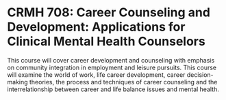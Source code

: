 # CRMH 708: Career Counseling and Development: Applications for Clinical Mental Health Counselors

This course will cover career development and counseling with emphasis on community integration in employment and leisure pursuits. This course will examine the world of work, life career development, career decision- making theories, the process and techniques of career counseling and the interrelationship between career and life balance issues and mental health.